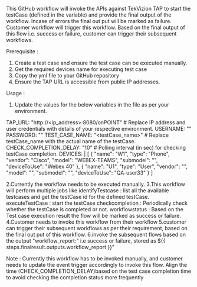 This GitHub workflow will invoke the APIs against TekVizion TAP to start the testCase (defined in the variable) and provide the final output of the         workflow.
Incase of errors the final out put will be marked as failure.
Customer workflow will trigger this workflow.
Based on the final output of this flow i.e. success or failure, customer can trigger their subsequent workflows.

Prerequisite :
1. Create a test case and ensure the test case can be executed manually.
2. Get the required devices name for executing test case
2. Copy the yml file to your GitHub repository
3. Ensure the TAP URL is accessible from public IP addresses.

Usage :

1. Update the values for the below variables in the file as per your environment.
   
  TAP_URL: "http://<ip_address>:8080/onPOINT"  # Replace IP address and user credentials with details of your respective environment.
  USERNAME: "<username>"    
  PASSWORD: "<password>"
  TEST_CASE_NAME: "<testCase_name>"  # Replace testCase_name with the actual name of the testCase.
  CHECK_COMPLETION_DELAY: "10" # Polling interval (in sec) for checking testCase completion.
  DEVICES: |
    [
      {
        "name": "W1",
        "type": "Phone",
        "vendor": "Cisco",
        "model": "WEBEX-TEAMS",
        "submodel": "",
        "deviceToUse": "Webex 40"
      },
      {
        "name": "U1",
        "type": "User",
        "vendor": "",
        "model": "",
        "submodel": "",
        "deviceToUse": "QA-user33"
      }
    ]

  
2.Currently the workflow needs to be executed manually.
3.This workflow will perform multiple jobs like 
  identifyTestcase : list all the available testcases and get the testCase id for the defined testCase.
  executeTestCase    : start the testCase
  checkcompletion : Periodically check whether the testCase is completed or not.
  workflowstatus  : Based on the Test case execution result the flow will be marked as success or failure. 
4.Customer needs to invoke this workflow from their workflow
5.customer can trigger their subsequent workflows as per their requirement, based on the final out put of this workflow.
6.invoke the subsequent flows based on the output  "workflow_report:"  i.e success or failure, stored as ${{ steps.finalresult.outputs.workflow_report }}"


Note : 
Currently this workflow has to be invoked manually, and customer needs to update the event trigger accordingly to invoke this flow.
Align the time (CHECK_COMPLETION_DELAY)based on the test case completion time to avoid checking the completion status more frequently

